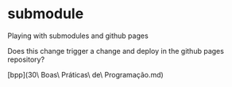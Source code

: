 # submodule
Playing with submodules and github pages

Does this change trigger a change and deploy in the github pages repository?

[bpp](30\ Boas\ Práticas\ de\ Programação.md)